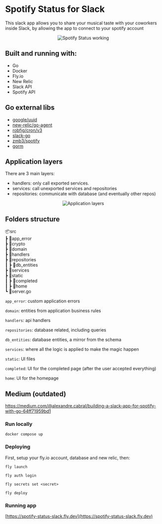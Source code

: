 # Spotify Status for Slack
This slack app allows you to share your musical taste with your coworkers inside Slack, by allowing the app to connect to your spotify account

<p align="center">
  <img src="https://github.com/o-mago/spotify-status/assets/23153316/6f47a25a-a574-4de9-9581-4d395e4ab168" alt="Spotify Status working"/>
</p>

## Built and running with:
- Go
- Docker
- Fly.io
- New Relic
- Slack API
- Spotify API

## Go external libs
- [google/uuid](https://github.com/google/uuid)
- [new-relic/go-agent](https://github.com/newrelic/go-agent)
- [robfig/cron/v3](https://github.com/robfig/cron)
- [slack-go](https://github.com/slack-go/slack)
- [zmb3/spotify](https://github.com/zmb3/spotify)
- [gorm](https://gorm.io/index.html)

## Application layers

There are 3 main layers:
- handlers: only call exported services.
- services: call unexported services and repositories
- repositories: communicate with database (and eventually other repos)

<p align="center">
  <img src="https://github.com/o-mago/spotify-status/assets/23153316/adac1b5c-e5d3-4fff-a40f-8a4b30d78047" alt="Application layers"/>
</p>



## Folders structure

📦src<br>
 ┣ 📂app_error<br>
 ┣ 📂crypto<br>
 ┣ 📂domain<br>
 ┣ 📂handlers<br>
 ┣ 📂repositories<br>
 ┃ ┣ 📂db_entities<br>
 ┣ 📂services<br>
 ┣ 📂static<br>
 ┃ ┣ 📂completed<br>
 ┃ ┣ 📂home<br>
 ┗ 📜server.go<br>
 
`app_error`: custom application errors

`domain`: entities from application business rules

`handlers`: api handlers

`repositories`: database related, including queries

`db_entities`: database entities, a mirror from the schema

`services`: where all the logic is applied to make the magic happen

`static`: UI files

`completed`: UI for the completed page (after the user accepted everything)

`home`: UI for the homepage

## Medium (outdated)
https://medium.com/@alexandre.cabral/building-a-slack-app-for-spotify-with-go-64ff71959bd1

### Run locally
`docker compose up`

### Deploying
First, setup your fly.io account, database and new relic, then:
```
fly launch

fly auth login

fly secrets set <secret>

fly deploy
```

### Running app
[https://spotify-status-slack.fly.dev](https://spotify-status-slack.fly.dev)
